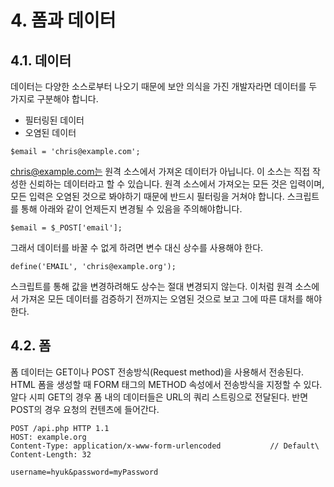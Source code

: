 # 4. 폼과 데이터

## 4.1. 데이터
데이터는 다양한 소스로부터 나오기 때문에 보안 의식을 가진 개발자라면 데이터를 두 가지로 구분해야 합니다.
 - 필터링된 데이터
 - 오염된 데이터
 ```
 $email = 'chris@example.com';
 ```

chris@example.com는 원격 소스에서 가져온 데이터가 아닙니다. 이 소스는 직접 작성한 신뢰하는 데이터라고 할 수 있습니다. 원격 소스에서 가져오는 모든 것은 입력이며, 모든 입력은 오염된 것으로 봐야하기 때문에 반드시 필터링을 거쳐야 합니다. 스크립트를 통해 아래와 같이 언제든지 변경될 수 있음을 주의해야합니다.
```
$email = $_POST['email'];
```

그래서 데이터를 바꿀 수 없게 하려면 변수 대신 상수를 사용해야 한다.
```
define('EMAIL', 'chris@example.org');
```
스크립트를 통해 값을 변경하려해도 상수는 절대 변경되지 않는다. 이처럼 원격 소스에서 가져온 모든 데이터를 검증하기 전까지는 오염된 것으로 보고 그에 따른 대처를 해야한다.

## 4.2. 폼
폼 데이터는 GET이나 POST 전송방식(Request method)을 사용해서 전송된다. HTML 폼을 생성할 때 FORM 태그의 METHOD 속성에서 전송방식을 지정할 수 있다.
알다 시피 GET의 경우 폼 내의 데이터들은 URL의 쿼리 스트링으로 전달된다. 반면 POST의 경우 요청의 컨텐츠에 들어간다.
```
POST /api.php HTTP 1.1
HOST: example.org
Content-Type: application/x-www-form-urlencoded           // Default\
Content-Length: 32

username=hyuk&password=myPassword
```